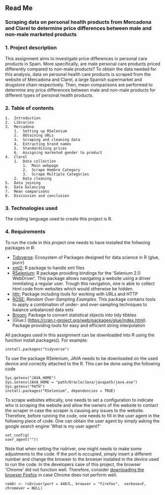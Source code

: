 ## Read Me

### Scraping data on personal health products from Mercadona and Clarel to determine price differences between male and non-male marketed products

### 1.  Project description

This assignment aims to investigate price differences in personal care products in Spain. More specifically, are male personal care products priced differently compared to non-male products? To obtain the data needed for this analysis, data on personal health care products is scraped from the website of Mercadona and Clarel, a large Spanish supermarket and drugstore chain respectively. Then, mean comparisons are performed to determine any price differences between male and non-male products for different types of personal health products.

### 2.  Table of contents

    1.  Introduction
    2.  Libraries
    3.  Mercadona
        1.  Setting up RSelenium
        2.  Obtaining URLs
        3.  Scraping and cleaning data
        4.  Extracting brand names
        5.  Standardising prices
        6.  Assigning marketed gender to product
    4.  Clarel
        1.  Data collection
            1.  Main webpage
            2.  Scrape Hombre Category
            3.  Scrape Multiple Categories
        2.  Data cleaning
    5.  Data joining
    6.  Data balancing
    7.  Mean comparisons
    8.  Discussion and conclusion

### 3.  Technologies used

 The coding language used to create this project is R.

### 4.  Requirements

 To run the code in this project one needs to have installed the follwoing packages in R:

 -   [Tidyverse](https://cran.r-project.org/web/packages/tidyverse/index.html): Ecosystem of Packages designed for data science in R (glue, purrr)
  -   [xml2:](https://cran.r-project.org/web/packages/xml2/index.html) R package to handle xml files
 -   [RSelenium](https://cran.r-project.org/web/packages/RSelenium/index.html): R package providing bindings for the 'Selenium 2.0 WebDriver'. This package allows navigating a website using a driver immitating a regular user. Trough this navigation, one is able to collect html code from websites which would otherwise be hidden.
-   [httr:](https://cran.r-project.org/web/packages/httr/index.html) Package including tools for working with URLs and HTTP
-   [ROSE:](https://cran.r-project.org/web/packages/ROSE/index.html) *Random Over-Sampling Examples.* This package contains tools to apply a combination of under- and over-sampling techniques to balance unbalanced data sets
-   [Broom:](https://cran.r-project.org/web/packages/broom/index.html) Package to convert statistical sbjects into tidy tibbles
-   [Glue:] (https://cran.r-project.org/web/packages/glue/index.html). Package providing tools for easy and efficient string interpolation

All packages used in this assignment can be downloaded into R using the function install.packages(). For example:

  ```{r}
 install.packages("tidyverse")
 ```

 To use the package RSelenium, JAVA needs to be downloaded on the used device and correctly attached to the R. This can be done using the following code

 ```{r}
Sys.getenv("JAVA_HOME")
Sys.setenv(JAVA_HOME = "path/Oracle/Java/javapath/java.exe")
Sys.getenv("PATH")
install.packages("RSelenium", dependencies = TRUE)
```

 To scrape websites ethically, one needs to set a configuration to indicate who is scraping the website and allow the owners of the website to contact the scraper in case the scraper is causing any issues to the website. Therefore, before running the code, one needs to fill in the user agent in the following piece of code. One can obtain the user agent by simply asking the google search engine 'What is my user agent?'
 
 ```{r}
set_config(
 user_agent(""))
 ```

Note that when setting the rsdriver, one might needs to make some adjustments to the code. If the port is occupied, simply insert a different number and change the browser to the browser installed in the device used to run the code. In the developers case of this project, the browser 'Chrome' did not function well. Therefore, consider [downloading the browser Firefox](https://www.mozilla.org/en-US/firefox/new/) in case Chrome does not perform well.
```{r}
remDr <- rsDriver(port = 4467L, browser = "firefox",  verbose=F, chromever = NULL)
```
